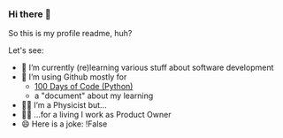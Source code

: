 ### Hi there 👋

So this is my profile readme, huh?

Let's see:

- 🌱 I’m currently (re)learning various stuff about software development
- 📘 I’m using Github mostly for
  - [100 Days of Code (Python)](https://www.udemy.com/course/100-days-of-code/) 
  - a "document" about my learning
- 👨‍🔬 I’m a Physicist but...
- 👨‍💼 ...for a living I work as Product Owner
- 😄 Here is a joke: !False


<!--
**croessler/croessler** is a ✨ _special_ ✨ repository because its `README.md` (this file) appears on your GitHub profile.

Here are some ideas to get you started:

- 🔭 I’m currently working on ...
- 🌱 I’m currently learning ...
- 👯 I’m looking to collaborate on ...
- 🤔 I’m looking for help with ...
- 💬 Ask me about ...
- 📫 How to reach me: ...
- 😄 Pronouns: ...
- ⚡ Fun fact: ...
-->
